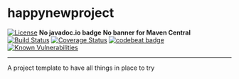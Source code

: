 happynewproject
=================

[![License](https://img.shields.io/github/license/sixro/happynewproject)](https://github.com/sixro/happynewproject/blob/master/LICENSE) **No javadoc.io badge** **No banner for Maven Central**      
[![Build Status](https://travis-ci.org/sixro/happynewproject.svg?branch=master)](https://travis-ci.org/sixro/happynewproject) [![Coverage Status](https://coveralls.io/repos/github/sixro/happynewproject/badge.svg?branch=master&service=github)](https://coveralls.io/github/sixro/happynewproject?branch=master) [![codebeat badge](https://codebeat.co/badges/9449da10-2a06-4e40-ab05-cdd603ed46f3)](https://codebeat.co/projects/github-com-sixro-happynewproject-master) [![Known Vulnerabilities](https://snyk.io/test/github/sixro/happynewproject/badge.svg?targetFile=pom.xml)](https://snyk.io/test/github/sixro/happynewproject?targetFile=pom.xml)  

---
A project template to have all things in place to try
